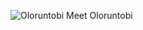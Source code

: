 ![Oloruntobi](https://user-images.githubusercontent.com/10329871/121136393-82e41000-c82d-11eb-9667-d2a484b3e03d.jpg)
Meet Oloruntobi
